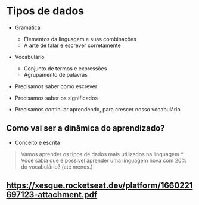 # Tipos de dados

* Gramática
  * Elementos da linguagem e suas combinações
  * A arte de falar e escrever corretamente

* Vocabulário
  * Conjunto de termos e expressões
  * Agrupamento de palavras

* Precisamos saber como escrever
* Precisamos saber os significados
* Precisamos continuar aprendendo, para crescer nosso vocabulário

## Como vai ser a dinâmica do aprendizado?

* Conceito e escrita

> Vamos aprender os tipos de dados mais utilizados na linguagem
    * Você sabia que é possivel aprender uma linguagem nova com 20% do vocabulário? (até menos.)

## https://xesque.rocketseat.dev/platform/1660221697123-attachment.pdf
